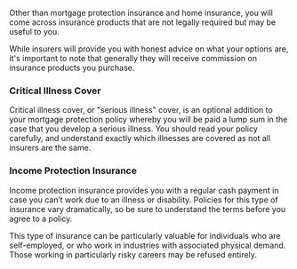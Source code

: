 
Other than mortgage protection insurance and home insurance, you will come across insurance products that are not legally required but may be useful to you.
 


While insurers will provide you with honest advice on what your options are, it's important to note that generally 
 they will receive commission on insurance products you purchase.
 


### Critical Illness Cover


Critical illness cover, or "serious illness" cover, is an optional addition to your mortgage protection
 policy whereby you will be paid a lump sum in the case that you develop a serious illness. You should read your
 policy carefully, and understand exactly which illnesses are covered as not all insurers are the same.
 


### Income Protection Insurance


Income protection insurance provides you with a regular cash payment in case you can’t work due to an illness or disability. 
 Policies for this type of insurance vary dramatically, so be sure to understand the terms before you agree to a policy. 
 


This type of insurance can be particularly valuable for individuals who are self-employed, or who work in
 industries with associated physical demand. Those working in particularly risky careers may be refused entirely.
 


